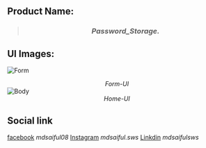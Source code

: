 ## Product Name:

> ### <center>_Password_Storage._</center>

## UI Images:

![Form](Ui-design/img/index-html-look-of-form.png)<center>_Form-UI_</center>
![Body](Ui-design/img/index-html-look-of-home%20.png)<center>_Home-UI_</center>

## Social link

[facebook](https://web.facebook.com/mdsaiful08/) _mdsaiful08_
[Instagram](https://www.instagram.com/mdsaiful.sws/) _mdsaiful.sws_
[Linkdin](https://linkdin.com/mdsaifulsws/) _mdsaifulsws_
